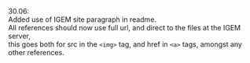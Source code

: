 30.06:  
Added use of IGEM site paragraph in readme.  
All references should now use full url, and direct to the files at the IGEM server,  
this goes both for src in the ````<img>```` tag, and href in ```<a>``` tags, amongst any other references.